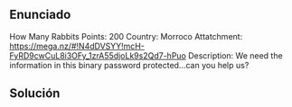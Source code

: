 ## **Enunciado**

How Many Rabbits 
Points: 200
Country: Morroco
Attatchment: https://mega.nz/#!N4dDVSYY!mcH-FyRD9cwCuL8i3OFy_1zrA55djoLk9s2Qd7-hPuo 
Description: We need the information in this binary password protected...can you help us?

## **Solución**
